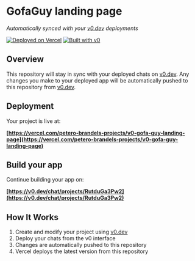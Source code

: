 # GofaGuy landing page

*Automatically synced with your [v0.dev](https://v0.dev) deployments*

[![Deployed on Vercel](https://img.shields.io/badge/Deployed%20on-Vercel-black?style=for-the-badge&logo=vercel)](https://vercel.com/petero-brandels-projects/v0-gofa-guy-landing-page)
[![Built with v0](https://img.shields.io/badge/Built%20with-v0.dev-black?style=for-the-badge)](https://v0.dev/chat/projects/RutduGa3Pw2)

## Overview

This repository will stay in sync with your deployed chats on [v0.dev](https://v0.dev).
Any changes you make to your deployed app will be automatically pushed to this repository from [v0.dev](https://v0.dev).

## Deployment

Your project is live at:

**[https://vercel.com/petero-brandels-projects/v0-gofa-guy-landing-page](https://vercel.com/petero-brandels-projects/v0-gofa-guy-landing-page)**

## Build your app

Continue building your app on:

**[https://v0.dev/chat/projects/RutduGa3Pw2](https://v0.dev/chat/projects/RutduGa3Pw2)**

## How It Works

1. Create and modify your project using [v0.dev](https://v0.dev)
2. Deploy your chats from the v0 interface
3. Changes are automatically pushed to this repository
4. Vercel deploys the latest version from this repository
